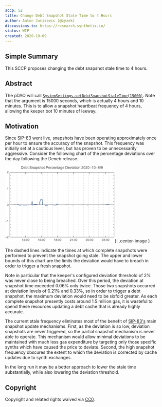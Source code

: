 ```yaml
---
sccp: 52
title: Change Debt Snapshot Stale Time to 4 Hours 
author: Anton Jurisevic (@zyzek)
discussions-to: https://research.synthetix.io/
status: WIP
created: 2020-10-09
---
```


<!--You can leave these HTML comments in your merged SCCP and delete the visible duplicate text guides, they will not appear and may be helpful to refer to if you edit it again. This is the suggested template for new SCCPs. Note that an SCCP number will be assigned by an editor. When opening a pull request to submit your SCCP, please use an abbreviated title in the filename, `sccp-draft_title_abbrev.md`. The title should be 44 characters or less.-->

## Simple Summary
<!--"If you can't explain it simply, you don't understand it well enough." Provide a simplified and layman-accessible explanation of the SCCP.-->

This SCCP proposes changing the debt snapshot stale time to 4 hours.

## Abstract
<!--A short (~200 word) description of the variable change proposed.-->

The pDAO will call [`SystemSettings.setDebtSnapshotStaleTime(15000)`](https://etherscan.io/address/0x703D37fb776A4C905e28f7Ff23C73102ce36E08B#writeContract).
Note that the argument is 15000 seconds, which is actually 4 hours and 10 minutes.
This is to allow a snapshot heartbeat frequency of 4 hours, allowing the keeper bot 10 minutes of leeway.

## Motivation
<!--The motivation is critical for SCCPs that want to update variables within Synthetix. It should clearly explain why the existing variable is not incentive aligned. SCCP submissions without sufficient motivation may be rejected outright.-->

Since [SIP-83](../sips/sip-83.md) went live, snapshots have been operating approximately once per hour to ensure the
accuracy of the snapshot. This frequency was initially set at a cautious level, but has proven to be
unnecessarily aggressive. Consider the following chart of the percentage deviations over the day following
the Deneb release.

![deviations](asset/sccp-52/snapshot-deviations.png){: .center-image }

The dashed lines indicate the times at which complete snapshots were performed to prevent
the snapshot going stale. The upper and lower bounds of this chart are the limits the
deviation would have to breach in order to trigger a fresh snapshot.

Note in particular that the keeper's configured deviation threshold of 2% was never close to
being breached. Over this period, the deviation at snapshot time exceeded 0.06% only twice.
Those two snapshots occurred at deviation levels of 0.21% and 0.33%, so in order to
trigger a debt snapshot, the maximum deviation would need to be sixfold greater.
As each complete snapshot presently costs around 1.5 million gas, it is wasteful to spend
these resources updating a debt cache that is already highly accurate.

The current stale frequency eliminates most of the benefit of [SIP-83's](../sips/sip-83.md)
main snapshot update mechanisms.
First, as the deviation is so low, deviation snapshots are never triggered, so
the partial snapshot mechanism is never able to operate.
This mechanism would allow minimal deviations to be maintained with much less gas expenditure by
targeting only those specific synths which have caused the price to deviate.
Second, the high snapshot frequency obscures the extent to which the deviation
is corrected by cache updates due to synth exchanges.

In the long run it may be a better approach to lower the stale time substantially,
while also lowering the deviation threshold.

## Copyright
Copyright and related rights waived via [CC0](https://creativecommons.org/publicdomain/zero/1.0/).
